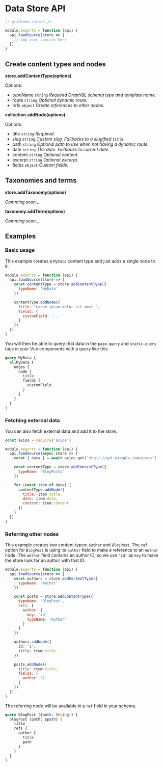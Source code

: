 # Data Store API

```js
// gridsome.server.js

module.exports = function (api) {
  api.loadSource(store => {
    // add your sources here
  })
}
```

## Create content types and nodes

**store.addContentType(options)**

Options:

- typeName `string` *Required GraphQL schema type and template name.*
- route `string` *Optional dynamic route.*
- refs `object` *Create references to other nodes.*

**collection.addNode(options)**

Options:

- title `string` *Required.*
- slug `string` *Custom slug. Fallbacks to a slugified `title`.*
- path `string` *Optional path to use when not having a dynamic route.*
- date `string` *The date. Fallbacks to current date.*
- content `string` *Optional content.*
- excerpt `string` *Optional excerpt.*
- fields `object` *Custom fields.*

## Taxonomies and terms

**store.addTaxonomy(options)**

*Comming soon...*

**taxonomy.addTerm(options)**

*Comming soon...*

## Examples

### Basic usage

This example creates a `MyData` content type and just adds a single node to it.

```js
module.exports = function (api) {
  api.loadSource(store => {
    const contentType = store.addContentType({
      typeName: 'MyData'
    })

    contentType.addNode({
      title: 'Lorem ipsum dolor sit amet.',
      fields: {
        customField: '...'
      }
    })
  })
}
```

You will then be able to query that data in the `page-query` and `static-query` tags in your Vue components with a query like this:

```graphql
query MyData {
  allMyData {
    edges {
      node {
        title
        fields {
          customField
        }
      }
    }
  }
}
```

### Fetching external data

You can also fetch external data and add it to the store.

```js
const axios = require('axios')

module.exports = function (api) {
  api.loadSource(async store => {
    const { data } = await axios.get('https://api.example.com/posts')

    const contentType = store.addContentType({
      typeName: 'BlogPosts'
    })

    for (const item of data) {
      contentType.addNode({
        title: item.title,
        date: item.date,
        content: item.content
      })
    }
  })
}
```

### Referring other nodes

This example creates two content types: `Author` and `BlogPost`. The `ref` option for `BlogPost` is using its `author` field to make a reference to an `Author` node. The `author` field contains an author ID, so we use `'id'` as `key` to make the store look for an author with that ID.

```js
module.exports = function (api) {
  api.loadSource(store => {
    const authors = store.addContentType({
      typeName: 'Author'
    })

    const posts = store.addContentType({
      typeName: 'BlogPost',
      refs: {
        author: {
          key: 'id',
          typeName: 'Author'
        }
      }
    })

    authors.addNode({
      id: '1',
      title: item.title
    })

    posts.addNode({
      title: item.title,
      fields: {
        author: '1'
      }
    })
  })
}
```

The referring node will be available in a `ref` field in your schema.

```graphql
query BlogPost ($path: String!) {
  blogPost (path: $path) {
    title
    refs {
      author {
        title
        path
      }
    }
  }
}
```
